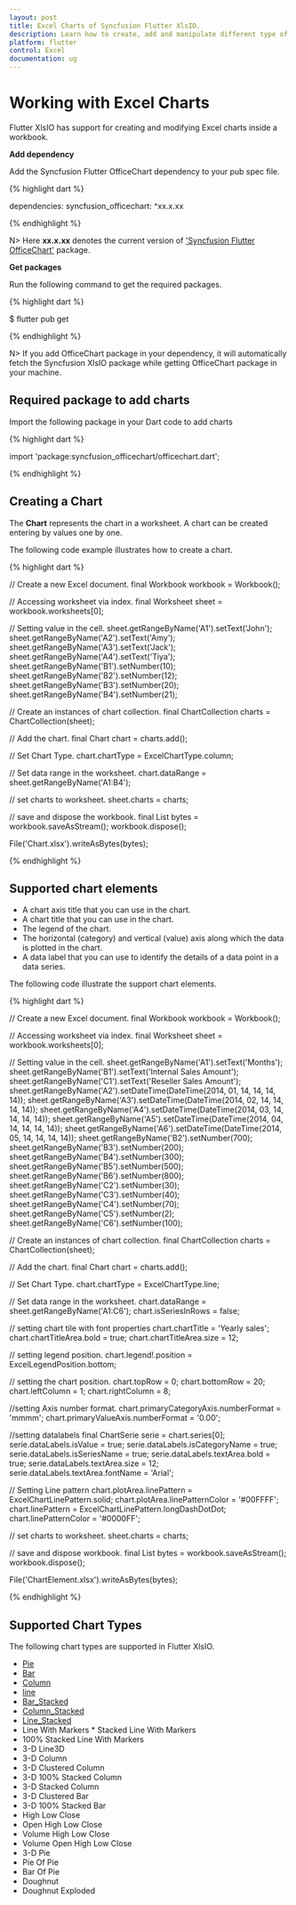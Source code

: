 ```yaml
---
layout: post
title: Excel Charts of Syncfusion Flutter XlsIO.
description: Learn how to create, add and manipulate different type of Excel charts in worksheet using Syncfusion Flutter XlsIO. 
platform: flutter
control: Excel
documentation: ug
---
```


# Working with Excel Charts

Flutter XlsIO has support for creating and modifying Excel charts inside a workbook.

**Add dependency**

Add the Syncfusion Flutter OfficeChart dependency to your pub spec file.

{% highlight dart %}

dependencies: 
syncfusion_officechart: ^xx.x.xx

{% endhighlight %}

N> Here **xx.x.xx** denotes the current version of ['Syncfusion Flutter OfficeChart'](https://pub.dev/packages/syncfusion_officechart/versions) package.

**Get packages**

Run the following command to get the required packages.

{% highlight dart %}

$ flutter pub get

{% endhighlight %}

N> If you add OfficeChart package in your dependency, it will automatically fetch the Syncfusion XlsIO package while getting OfficeChart package in your machine.

## Required package to add charts

Import the following package in your Dart code to add charts

{% highlight dart %}

import 'package:syncfusion_officechart/officechart.dart';

{% endhighlight %}

## Creating a Chart

The **Chart** represents the chart in a worksheet. A chart can be created entering by values one by one.

The following code example illustrates how to create a chart.

{% highlight dart %}

// Create a new Excel document.
final Workbook workbook = Workbook();

// Accessing worksheet via index.
final Worksheet sheet = workbook.worksheets[0];

// Setting value in the cell.
sheet.getRangeByName('A1').setText('John');
sheet.getRangeByName('A2').setText('Amy');
sheet.getRangeByName('A3').setText('Jack');
sheet.getRangeByName('A4').setText('Tiya');
sheet.getRangeByName('B1').setNumber(10);
sheet.getRangeByName('B2').setNumber(12);
sheet.getRangeByName('B3').setNumber(20);
sheet.getRangeByName('B4').setNumber(21);

// Create an instances of chart collection.
final ChartCollection charts = ChartCollection(sheet);

// Add the chart.
final Chart chart = charts.add();

// Set Chart Type.
chart.chartType = ExcelChartType.column;

// Set data range in the worksheet.
chart.dataRange = sheet.getRangeByName('A1:B4');

// set charts to worksheet.
sheet.charts = charts;

// save and dispose the workbook.
final List<int> bytes = workbook.saveAsStream();
workbook.dispose();

File('Chart.xlsx').writeAsBytes(bytes);

{% endhighlight %}

## Supported chart elements

* A chart axis title that you can use in the chart.
* A chart title that you can use in the chart.
* The legend of the chart.
* The horizontal (category) and vertical (value) axis along which the data is plotted in the chart.
* A data label that you can use to identify the details of a data point in a data series.

The following code illustrate the support chart elements.

{% highlight dart %}

// Create a new Excel document.
final Workbook workbook = Workbook();

// Accessing worksheet via index.
final Worksheet sheet = workbook.worksheets[0];

// Setting value in the cell.
sheet.getRangeByName('A1').setText('Months');
sheet.getRangeByName('B1').setText('Internal Sales Amount');
sheet.getRangeByName('C1').setText('Reseller Sales Amount');
sheet.getRangeByName('A2').setDateTime(DateTime(2014, 01, 14, 14, 14, 14));
sheet.getRangeByName('A3').setDateTime(DateTime(2014, 02, 14, 14, 14, 14));
sheet.getRangeByName('A4').setDateTime(DateTime(2014, 03, 14, 14, 14, 14));
sheet.getRangeByName('A5').setDateTime(DateTime(2014, 04, 14, 14, 14, 14));
sheet.getRangeByName('A6').setDateTime(DateTime(2014, 05, 14, 14, 14, 14));
sheet.getRangeByName('B2').setNumber(700);
sheet.getRangeByName('B3').setNumber(200);
sheet.getRangeByName('B4').setNumber(300);
sheet.getRangeByName('B5').setNumber(500);
sheet.getRangeByName('B6').setNumber(800);
sheet.getRangeByName('C2').setNumber(30);
sheet.getRangeByName('C3').setNumber(40);
sheet.getRangeByName('C4').setNumber(70);
sheet.getRangeByName('C5').setNumber(2);
sheet.getRangeByName('C6').setNumber(100);

// Create an instances of chart collection.
final ChartCollection charts = ChartCollection(sheet);

// Add the chart.
final Chart chart = charts.add();

// Set Chart Type.
chart.chartType = ExcelChartType.line;

// Set data range in the worksheet.
chart.dataRange = sheet.getRangeByName('A1:C6');
chart.isSeriesInRows = false;

// setting chart tile with font properties
chart.chartTitle = 'Yearly sales';
chart.chartTitleArea.bold = true;
chart.chartTitleArea.size = 12;

// setting legend position.
chart.legend!.position = ExcelLegendPosition.bottom;

// setting the chart position.
chart.topRow = 0;
chart.bottomRow = 20;
chart.leftColumn = 1;
chart.rightColumn = 8;

//setting Axis number format.
chart.primaryCategoryAxis.numberFormat = 'mmmm';
chart.primaryValueAxis.numberFormat = '0.00';

//setting datalabels
final ChartSerie serie = chart.series[0];
serie.dataLabels.isValue = true;
serie.dataLabels.isCategoryName = true;
serie.dataLabels.isSeriesName = true;
serie.dataLabels.textArea.bold = true;
serie.dataLabels.textArea.size = 12;
serie.dataLabels.textArea.fontName = 'Arial';

// Setting Line pattern
chart.plotArea.linePattern = ExcelChartLinePattern.solid;
chart.plotArea.linePatternColor = '#00FFFF';
chart.linePattern = ExcelChartLinePattern.longDashDotDot;
chart.linePatternColor = '#0000FF';

// set charts to worksheet.
sheet.charts = charts;

// save and dispose workbook.
final List<int> bytes = workbook.saveAsStream();
workbook.dispose();

File('ChartElement.xlsx').writeAsBytes(bytes);

{% endhighlight %}

## Supported Chart Types

The following chart types are supported in Flutter XlsIO.

* [Pie](https://help.syncfusion.com/flutter/xlsio/add-pie-chart)
* [Bar](https://help.syncfusion.com/flutter/xlsio/add-bar-chart)
* [Column](https://help.syncfusion.com/flutter/xlsio/add-column-chart)
* [line](https://help.syncfusion.com/flutter/xlsio/add-line-chart)
* [Bar_Stacked](https://help.syncfusion.com/flutter/xlsio/add-stacked-bar-chart)
* [Column_Stacked](https://help.syncfusion.com/flutter/xlsio/add-stacked-column-chart)
* [Line_Stacked](https://help.syncfusion.com/flutter/xlsio/add-stacked-line-chart)
* Line With Markers
* Stacked Line With Markers
* 100% Stacked Line With Markers
* 3-D Line3D
* 3-D Column
* 3-D Clustered Column
* 3-D 100% Stacked Column
* 3-D Stacked Column
* 3-D Clustered Bar
* 3-D 100% Stacked Bar
* High Low Close
* Open High Low Close
* Volume High Low Close
* Volume Open High Low Close
* 3-D Pie
* Pie Of Pie
* Bar Of Pie
* Doughnut
* Doughnut Exploded

